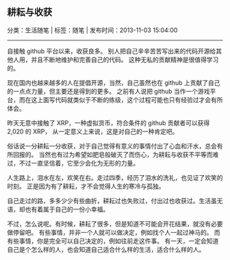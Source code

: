 ## 耕耘与收获

分类：生活随笔 | 标签：随笔 | 发布时间：2013-11-03 15:04:00

___

自接触 github 平台以来，收获良多。
别人把自己辛辛苦苦写出来的代码开源给其他人用，并且不断地维护和完善自己的代码。
这种无私的贡献精神是很值得学习的。

现在国内也越来越多的人在提倡开源，当然，自己虽然也在 github 上贡献了自己的一点点力量，但主要还是得到的更多。
之前有人说把 github 当作一个游戏平台，而在这上面写代码就类似于不断的练级，这个过程可能也只有经验过才会有所体会。

昨天无意中接触了 XRP，一种虚拟货币，符合条件的 github 贡献者可以获得 2,020 的 XRP，
从一定意义上来说，这是对自己的一种肯定吧。

俗话说一分耕耘一分收获，对于自己觉得有意义的事情付出了心血和汗水，总会有所回报的。
当然也有过为希望如肥皂般破灭了而伤心，为耕耘与收获不平等而难过，不过一直坚信着，它至少会化为无形的力量。

人生路上，泪水在左，欢笑在右。走过四季，经历了泪水的洗礼，也见证了欢笑的时刻。
正是因为有了耕耘，才不会觉得人生的寒冷与孤独。

自己走过的路，多多少少有些曲折，耕耘过也失败过，付出过也收获过。生活虽无语，却也有着属于自己的一份小幸福。

不过，怎么说呢。有时候，耕耘了很多，但是知道不可能会开花结果，就没有必要做停留吧。
有些事情，并非一个人就可以做决定，例如找个人一起过神马的。
而有些事情，你是完全可以自己决定的，例如往前走这件事。
有一天，一定会知道自己是个怎么样的人，也会知道自己适合什么样的生活，适合什么样的人。